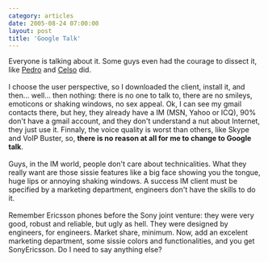 ```yaml
---
category: articles
date: 2005-08-24 07:00:00
layout: post
title: 'Google Talk'
---
```


Everyone is talking about it. Some guys even had the courage to dissect it, like <a href="http://www.simplicidade.org/notes/">Pedro</a> and <a href="http://celso.arrifana.org/">Celso</a> did. <br /><br />I choose the user perspective, so I downloaded the client, install it, and then... well... then nothing: there is no one to talk to, there are no smileys, emoticons or shaking windows, no sex appeal. Ok, I can see my gmail contacts there, but hey, they already have a IM (MSN, Yahoo or ICQ), 90% don't have a gmail account, and they don't understand a nut about Internet, they just use it. Finnaly, the voice quality is worst than others, like Skype and VoIP Buster, so, <strong>there is no reason at all for me to change to Google talk</strong>.<br /><br />Guys, in the IM world, people don't care about technicalities. What they really want are those sissie features like a big face showing you the tongue, huge lips or annoying shaking windows. A success IM client must be specified by a marketing department, engineers don't have the skills to do it.<br /><br />Remember Ericsson phones before the Sony joint venture: they were very good, robust and reliable, but ugly as hell. They were designed by engineers, for engineers. Market share, minimum. Now, add an excelent marketing department, some sissie colors and functionalities, and you get SonyEricsson. Do I need to say anything else?
